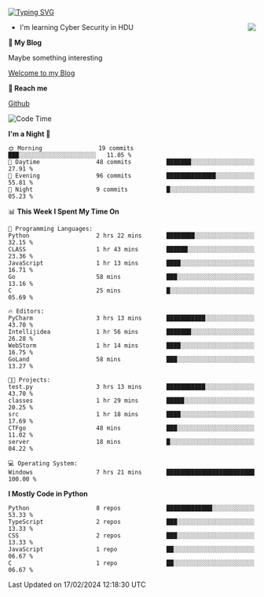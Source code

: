 [![Typing SVG](https://readme-typing-svg.herokuapp.com?font=Fira+Code&pause=1000&random=false&width=450&height=60&lines=Hello+%F0%9F%91%8B%F0%9F%8F%BB;I'm+JBNRZ)](https://git.io/typing-svg)

<a href="#">
  <img align="right" src="https://github-readme-stats.vercel.app/api?username=JBNRZ&show_icons=true&bg_color=15,f2f7fd,E0EAFC" />
</a>

- I'm learning Cyber Security in HDU

 **🌱 My Blog**

Maybe something interesting

[Welcome to my Blog](https://jbnrz.com.cn/)

 **💬 Reach me** 

[Github](https://github.com/JBNRZ)


<!--START_SECTION:waka-->
![Code Time](http://img.shields.io/badge/Code%20Time-326%20hrs%2031%20mins-blue)

**I'm a Night 🦉** 

```text
🌞 Morning                19 commits          ███░░░░░░░░░░░░░░░░░░░░░░   11.05 % 
🌆 Daytime                48 commits          ███████░░░░░░░░░░░░░░░░░░   27.91 % 
🌃 Evening                96 commits          ██████████████░░░░░░░░░░░   55.81 % 
🌙 Night                  9 commits           █░░░░░░░░░░░░░░░░░░░░░░░░   05.23 % 
```


📊 **This Week I Spent My Time On** 

```text
💬 Programming Languages: 
Python                   2 hrs 22 mins       ████████░░░░░░░░░░░░░░░░░   32.15 % 
CLASS                    1 hr 43 mins        ██████░░░░░░░░░░░░░░░░░░░   23.36 % 
JavaScript               1 hr 13 mins        ████░░░░░░░░░░░░░░░░░░░░░   16.71 % 
Go                       58 mins             ███░░░░░░░░░░░░░░░░░░░░░░   13.16 % 
C                        25 mins             █░░░░░░░░░░░░░░░░░░░░░░░░   05.69 % 

🔥 Editors: 
PyCharm                  3 hrs 13 mins       ███████████░░░░░░░░░░░░░░   43.70 % 
Intellijidea             1 hr 56 mins        ███████░░░░░░░░░░░░░░░░░░   26.28 % 
WebStorm                 1 hr 14 mins        ████░░░░░░░░░░░░░░░░░░░░░   16.75 % 
GoLand                   58 mins             ███░░░░░░░░░░░░░░░░░░░░░░   13.27 % 

🐱‍💻 Projects: 
test.py                  3 hrs 13 mins       ███████████░░░░░░░░░░░░░░   43.70 % 
classes                  1 hr 29 mins        █████░░░░░░░░░░░░░░░░░░░░   20.25 % 
src                      1 hr 18 mins        ████░░░░░░░░░░░░░░░░░░░░░   17.69 % 
CTFgo                    48 mins             ███░░░░░░░░░░░░░░░░░░░░░░   11.02 % 
server                   18 mins             █░░░░░░░░░░░░░░░░░░░░░░░░   04.22 % 

💻 Operating System: 
Windows                  7 hrs 21 mins       █████████████████████████   100.00 % 
```

**I Mostly Code in Python** 

```text
Python                   8 repos             █████████████░░░░░░░░░░░░   53.33 % 
TypeScript               2 repos             ███░░░░░░░░░░░░░░░░░░░░░░   13.33 % 
CSS                      2 repos             ███░░░░░░░░░░░░░░░░░░░░░░   13.33 % 
JavaScript               1 repo              ██░░░░░░░░░░░░░░░░░░░░░░░   06.67 % 
C                        1 repo              ██░░░░░░░░░░░░░░░░░░░░░░░   06.67 % 
```




 Last Updated on 17/02/2024 12:18:30 UTC
<!--END_SECTION:waka-->
